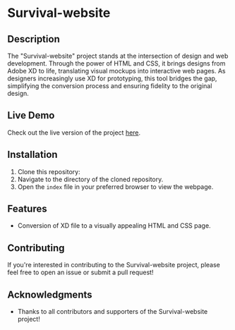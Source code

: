 # Survival-website

## Description

The "Survival-website" project stands at the intersection of design and web development. Through the power of HTML and CSS, it brings designs from Adobe XD to life, translating visual mockups into interactive web pages. As designers increasingly use XD for prototyping, this tool bridges the gap, simplifying the conversion process and ensuring fidelity to the original design.

## Live Demo

Check out the live version of the project [here](https://amatter23.github.io/Survival-website/).

## Installation

1. Clone this repository:
2. Navigate to the directory of the cloned repository.
3. Open the `index` file in your preferred browser to view the webpage.

## Features

- Conversion of XD file to a visually appealing HTML and CSS page.


## Contributing

If you're interested in contributing to the Survival-website project, please feel free to open an issue or submit a pull request!

## Acknowledgments

- Thanks to all contributors and supporters of the Survival-website project!
